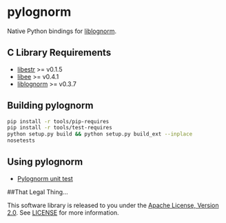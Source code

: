 # pylognorm
Native Python bindings for [liblognorm](http://www.liblognorm.com/).

## C Library Requirements
* [libestr](http://libestr.adiscon.com/download/) >= v0.1.5
* [libee](http://www.libee.org/download/) >= v0.4.1
* [liblognorm](http://www.liblognorm.com/download/) >= v0.3.7

## Building pylognorm
```bash
pip install -r tools/pip-requires
pip install -r tools/test-requires
python setup.py build && python setup.py build_ext --inplace
nosetests
```

## Using pylognorm

* [Pylognorm unit test](https://github.com/zinic/pylognorm/blob/master/pylognorm/tests/bindings_test.py)

##That Legal Thing...

This software library is released to you under the [Apache License, Version 2.0](http://www.apache.org/licenses/LICENSE-2.0.html). See [LICENSE](https://github.com/zinic/pylognorm/blob/master/LICENSE) for more information.

